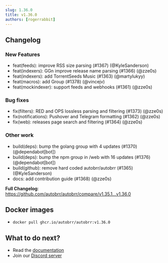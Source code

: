 ```yaml
---
slug: 1.36.0
title: v1.36.0
authors: [rogerrabbit]
---
```


## Changelog

### New Features

- feat(feeds): improve RSS size parsing (#1367) (@KyleSanderson)
- feat(indexers): GGn improve release name parsing (#1366) (@zze0s)
- feat(indexers): add TorrentSeeds Music (#1363) (@martylukyy)
- feat(macros): add Group (#1378) (@vincejv)
- feat(mockindexer): support feeds and webhooks (#1361) (@zze0s)

### Bug fixes

- fix(filters): RED and OPS lossless parsing and filtering (#1373) (@zze0s)
- fix(notifications): Pushover and Telegram formatting (#1362) (@zze0s)
- fix(web): releases page search and filtering (#1364) (@zze0s)

### Other work

- build(deps): bump the golang group with 4 updates (#1370) (@dependabot[bot])
- build(deps): bump the npm group in /web with 16 updates (#1376) (@dependabot[bot])
- build(github): remove hard coded autobrr/autobrr (#1365) (@KyleSanderson)
- docs: add contribution guide (#1368) (@zze0s)

**Full Changelog**: https://github.com/autobrr/autobrr/compare/v1.35.1...v1.36.0

## Docker images

- `docker pull ghcr.io/autobrr/autobrr:v1.36.0`

## What to do next?

- Read the [documentation](https://autobrr.com)
- Join our [Discord server](https://discord.gg/8s5d8pFhba)

